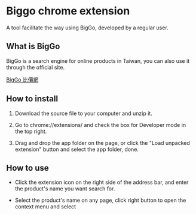# Biggo chrome extension

A tool facilitate the way using BigGo, developed by a regular user.


## What is BigGo

BigGo is a search engine for online products in Taiwan, you can also use it through the official site.

[BigGo 比價網](https://biggo.com.tw/)


## How to install
1. Download the source file to your computer and unzip it.

2. Go to chrome://extensions/ and check the box for Developer mode in the top right.

3. Drag and drop the app folder on the page, or click the "Load unpacked extension" button and select the app folder, done.


## How to use
* Click the extension icon on the right side of the address bar, and enter the product's name you want search for.

* Select the product's name on any page, click right button to open the context menu and select